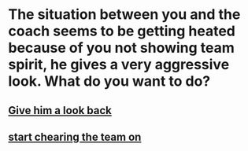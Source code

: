 # The situation between you and the coach seems to be getting heated because of you not showing team spirit, he gives a very aggressive look. What do you want to do?
## [Give him a look back](kicked-off.md)
## [start chearing the team on](you-suck.md)